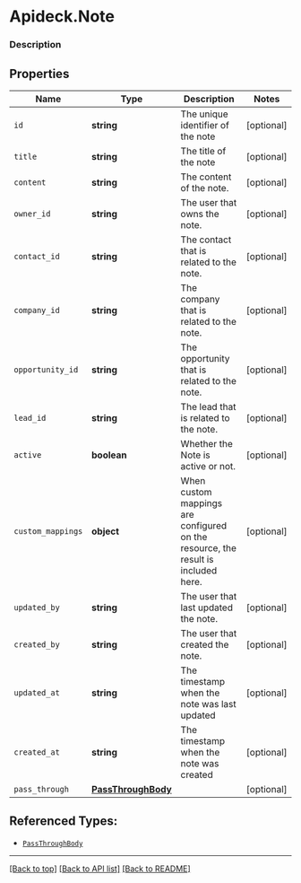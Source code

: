 # Apideck.Note

### Description

## Properties
Name | Type | Description | Notes
------------ | ------------- | ------------- | -------------
`id` | **string** | The unique identifier of the note | [optional] 
`title` | **string** | The title of the note | [optional] 
`content` | **string** | The content of the note. | [optional] 
`owner_id` | **string** | The user that owns the note. | [optional] 
`contact_id` | **string** | The contact that is related to the note. | [optional] 
`company_id` | **string** | The company that is related to the note. | [optional] 
`opportunity_id` | **string** | The opportunity that is related to the note. | [optional] 
`lead_id` | **string** | The lead that is related to the note. | [optional] 
`active` | **boolean** | Whether the Note is active or not. | [optional] 
`custom_mappings` | **object** | When custom mappings are configured on the resource, the result is included here. | [optional] 
`updated_by` | **string** | The user that last updated the note. | [optional] 
`created_by` | **string** | The user that created the note. | [optional] 
`updated_at` | **string** | The timestamp when the note was last updated | [optional] 
`created_at` | **string** | The timestamp when the note was created | [optional] 
`pass_through` | [**PassThroughBody**](PassThroughBody.md) |  | [optional] 





## Referenced Types:














* [`PassThroughBody`](PassThroughBody.md)

---

[[Back to top]](#) [[Back to API list]](../../../../README.md#documentation-for-api-endpoints) [[Back to README]](../../../../README.md)


